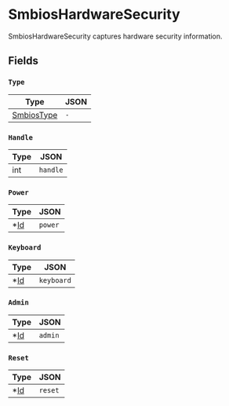 # SmbiosHardwareSecurity

SmbiosHardwareSecurity captures hardware security information.


## Fields


### `Type`



| Type | JSON |
| ---- | -----------|
| [SmbiosType](smbios_type.md) | `-` |

### `Handle`



| Type | JSON |
| ---- | -----------|
| int | `handle` |

### `Power`



| Type | JSON |
| ---- | -----------|
| *[Id](id.md) | `power` |

### `Keyboard`



| Type | JSON |
| ---- | -----------|
| *[Id](id.md) | `keyboard` |

### `Admin`



| Type | JSON |
| ---- | -----------|
| *[Id](id.md) | `admin` |

### `Reset`



| Type | JSON |
| ---- | -----------|
| *[Id](id.md) | `reset` |
